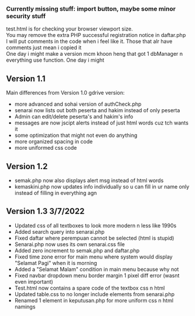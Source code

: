 ### Currently missing stuff: import button, maybe some minor security stuff

test.html is for checking your browser viewport size.  
You may remove the extra PHP successful registration notice in daftar.php  
I will put comments in the code when i feel like it. Those that alr have comments just mean i copied it  
One day i might make a version mcm khoon heng that got 1 dbManager n everything use function. One day i might  

## Version 1.1  
Main differences from Version 1.0 gdrive version:  
- more advanced and sohai version of authCheck.php  
- senarai now lists out both peserta and hakim instead of only peserta  
- Admin can edit/delete peserta's and hakim's info  
- messages are now jscipt alerts instead of just html words cuz tch wants it  
- some optimization that might not even do anything  
- more organized spacing in code  
- more uniformed css code  

## Version 1.2  
- semak.php now also displays alert msg instead of html words  
- kemaskini.php now updates info individually so u can fill in ur name only instead of filling in everything agn

## Version 1.3 3/7/2022
- Updated css of all textboxes to look more modern n less like 1990s
- Added search query into senarai.php
- Fixed daftar where perempuan cannot be selected (html is stupid)
- Senarai.php now uses its own senarai.css file
- Added zero increment to semak.php and daftar.php
- Fixed time zone error for main menu where system would display "Selamat Pagi" when it is morning
- Added a "Selamat Malam" condition in main menu because why not
- Fixed navbar dropdown menu border margin 1 pixel diff error (wasnt even important)
- Test.html now contains a spare code of the textbox css n html
- Updated table.css to no longer include elements from senarai.php
- Renamed 1 element in keputusan.php for more uniform css n html namings
